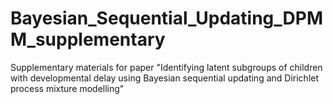 # Bayesian_Sequential_Updating_DPMM_supplementary
Supplementary materials for paper "Identifying latent subgroups of children with developmental delay using Bayesian sequential updating and Dirichlet process mixture modelling"

